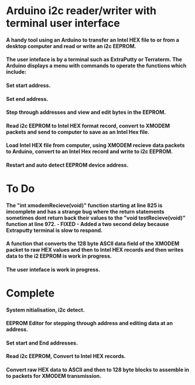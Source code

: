 # Arduino i2c reader/writer with terminal user interface

#### A handy tool using an Arduino to transfer an Intel HEX file to or from a desktop computer and read or write an i2c EEPROM.
#### The user inteface is by a terminal such as ExtraPutty or Terraterm. The Arduino displays a menu with commands to operate the functions which include:

#### Set start address.
#### Set end address.
#### Step through addresses and view and edit bytes in the EEPROM.
#### Read i2c EEPROM to Intel HEX format record, convert to XMODEM packets and send to computer to save as an Intel Hex file.
#### Load Intel HEX file from computer, using XMODEM recieve data packets to Arduino, convert to an Intel Hex record and write to i2c EEPROM.
#### Restart and auto detect EEPROM device address.



# To Do

#### The "int xmodemRecieve(void)" function starting at line 825 is imcomplete and has a strange bug where the return statements sometimes dont return back their values to the "void testRecieve(void)" function at line 972. - FIXED - Added a two second delay because Extraputty terminal is slow to respond.


#### A function that converts the 128 byte ASCII data field of the XMODEM packet to raw HEX values and then to Intel HEX records and then writes data to the i2 EEPROM is work in progress.

#### The user inteface is work in progress.



# Complete

#### System nitialisation, i2c detect. 
#### EEPROM Editor for stepping through address and editing data at an address. 
#### Set start and End addresses.
#### Read i2c EEPROM, Convert to Intel HEX records.
#### Convert raw HEX data to ASCII and then to 128 byte blocks to assemble in to packets for XMODEM transmission.
